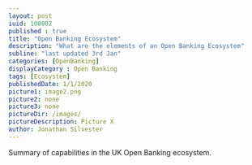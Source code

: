 ```yaml
---
layout: post
iuid: 100002
published : true
title: "Open Banking Ecosystem"
description: "What are the elements of an Open Banking Ecosystem"
subline: "last updated 3rd Jan"
categories: [OpenBanking]
displayCategory : Open Banking
tags: [Ecosystem]
publishedDate: 1/1/2020
picture1: image2.png
picture2: none
picture3: none
pictureDir: /images/
pictureDescription: Picture X
author: Jonathan Silvester
---
```


Summary of capabilities in the UK Open Banking ecosystem.
